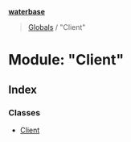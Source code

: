 **[waterbase](../README.md)**

> [Globals](../globals.md) / "Client"

# Module: "Client"

## Index

### Classes

- [Client](../classes/_client_.client.md)
